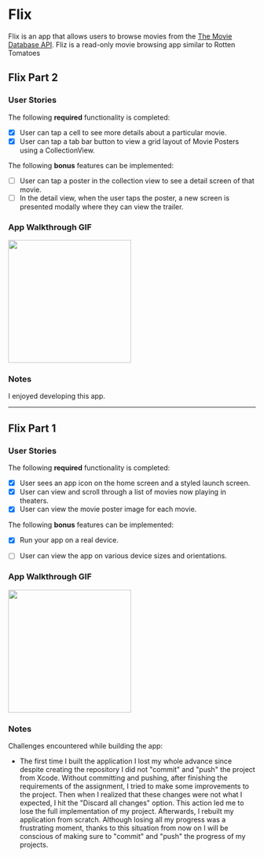 # Flix

Flix is an app that allows users to browse movies from the [The Movie Database API](http://docs.themoviedb.apiary.io/#).
Fliz is a read-only movie browsing app similar to Rotten Tomatoes


## Flix Part 2

### User Stories

The following **required** functionality is completed:
- [x] User can tap a cell to see more details about a particular movie.
- [x] User can tap a tab bar button to view a grid layout of Movie Posters using a CollectionView.

The following **bonus** features can be implemented:
- [ ] User can tap a poster in the collection view to see a detail screen of that movie.
- [ ] In the detail view, when the user taps the poster, a new screen is presented modally where they can view the trailer.

### App Walkthrough GIF

<img src="http://g.recordit.co/SV6Cb7L3bb.gif" width=250><br>

### Notes
I enjoyed developing this app.

---

## Flix Part 1

### User Stories

The following **required** functionality is completed:
- [x] User sees an app icon on the home screen and a styled launch screen.
- [x] User can view and scroll through a list of movies now playing in theaters.
- [x] User can view the movie poster image for each movie.

The following **bonus** features can be implemented:
- [x] Run your app on a real device.
- [ ] User can view the app on various device sizes and orientations.


### App Walkthrough GIF

<img src="http://g.recordit.co/d82qBcXNW2.gif" width=250><br>

### Notes
Challenges encountered while building the app:
- The first time I built the application I lost my whole advance since despite creating the repository I did not "commit" and "push" the project from Xcode. Without committing and pushing, after finishing the requirements of the assignment, I tried to make some improvements to the project. Then when I realized that these changes were not what I expected, I hit the "Discard all changes" option. This action led me to lose the full implementation of my project. Afterwards, I rebuilt my application from scratch. Although losing all my progress was a frustrating moment, thanks to this situation from now on I will be conscious of making sure to "commit" and "push" the progress of my projects.
